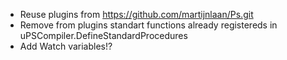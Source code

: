  - Reuse plugins from https://github.com/martijnlaan/Ps.git
 - Remove from plugins standart functions already registereds in uPSCompiler.DefineStandardProcedures
 - Add Watch variables!?